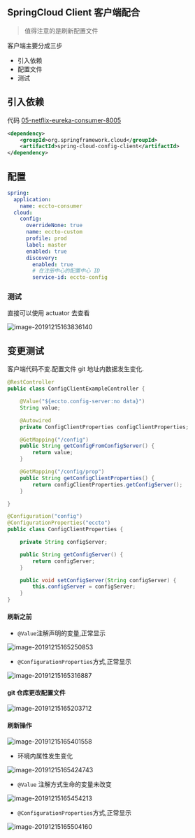 ## SpringCloud Client 客户端配合

> 值得注意的是刷新配置文件

客户端主要分成三步

- 引入依赖
- 配置文件
- 测试

## 引入依赖

代码 [05-netflix-eureka-consumer-8005](../00-code/note-spring-cloud/05-netflix-eureka-consumer-8005) 

```xml
<dependency>
    <groupId>org.springframework.cloud</groupId>
    <artifactId>spring-cloud-config-client</artifactId>
</dependency>
```

## 配置

```yaml
spring:
  application:
    name: eccto-consumer
  cloud:
    config:
      overrideNone: true
      name: eccto-custom
      profile: prod
      label: master
      enabled: true
      discovery:
        enabled: true
        # 在注册中心的配置中心 ID
        service-id: eccto-config
```

### 测试

直接可以使用 actuator 去查看

![image-20191215163836140](assets/image-20191215163836140.png)

## 变更测试

客户端代码不变.配置文件 git 地址内数据发生变化.

```java
@RestController
public class ConfigClientExampleController {

    @Value("${eccto.config-server:no data}")
    String value;

    @Autowired
    private ConfigClientProperties configClientProperties;

    @GetMapping("/config")
    public String getConfigFromConfigServer() {
        return value;
    }

    @GetMapping("/config/prop")
    public String getConfigClientProperties() {
        return configClientProperties.getConfigServer();
    }

}
```

```java
@Configuration("config")
@ConfigurationProperties("eccto")
public class ConfigClientProperties {

    private String configServer;

    public String getConfigServer() {
        return configServer;
    }

    public void setConfigServer(String configServer) {
        this.configServer = configServer;
    }
}

```



#### 刷新之前

- `@Value`注解声明的变量,正常显示

![image-20191215165250853](assets/image-20191215165250853.png)

- `@ConfigurationProperties`方式,正常显示

![image-20191215165316887](assets/image-20191215165316887.png)

#### git 仓库更改配置文件

![image-20191215165203712](assets/image-20191215165203712.png)

#### 刷新操作

![image-20191215165401558](assets/image-20191215165401558.png)

- 环境内属性发生变化

![image-20191215165424743](assets/image-20191215165424743.png)

- `@Value` 注解方式生命的变量未改变

![image-20191215165454213](assets/image-20191215165454213.png)

- `@ConfigurationProperties`方式,正常显示

![image-20191215165504160](assets/image-20191215165504160.png)